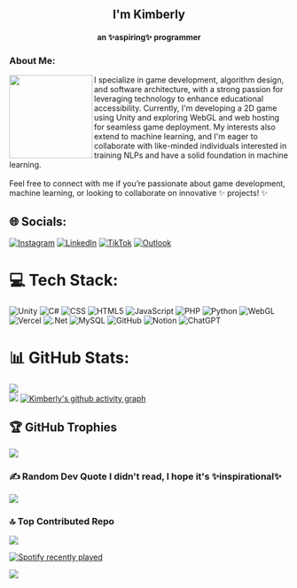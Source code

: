 <h2 align="center">I'm Kimberly</h2>
<h4 align="center">an ✨aspiring✨ programmer</h4>
<h3>About Me:</h3>

<img align="left" height="150" src="https://i.pinimg.com/564x/07/b2/c0/07b2c0385936174d0961e1e2f71f66b1.jpg"  />

I specialize in game development, algorithm design, and software architecture, with a strong passion for leveraging technology to enhance educational accessibility. Currently, I'm developing a 2D game using Unity and exploring WebGL and web hosting for seamless game deployment. My interests also extend to machine learning, and I'm eager to collaborate with like-minded individuals interested in training NLPs and have a solid foundation in machine learning.<br><br>Feel free to connect with me if you’re passionate about game development, machine learning, or looking to collaborate on innovative ✨ projects! ✨


## 🌐 Socials:
[![Instagram](https://img.shields.io/badge/Instagram-%23E4405F.svg?logo=Instagram&logoColor=white)](https://instagram.com/kmbrly.wav) [![LinkedIn](https://img.shields.io/badge/LinkedIn-%230077B5.svg?logo=linkedin&logoColor=white)](https://linkedin.com/in/kimberlydawap) [![TikTok](https://img.shields.io/badge/TikTok-%23000000.svg?logo=TikTok&logoColor=white)](https://tiktok.com/@kmbrly.wav) [![Outlook](https://img.shields.io/badge/Outlook-%23000000.svg?logo=microsoftoutlook&logoColor=white)](mailto:cljsterskim@outlook.com)

# 💻 Tech Stack:
![Unity](https://img.shields.io/badge/Unity-%23000000.svg?style=for-the-badge&logo=unity&logoColor=white) ![C#](https://img.shields.io/badge/c%23-%23239120.svg?style=for-the-badge&logo=csharp&logoColor=white) ![CSS](https://img.shields.io/badge/CSS-%231572B6.svg?style=for-the-badge&logo=css3&logoColor=white) ![HTML5](https://img.shields.io/badge/html5-%23E34F26.svg?style=for-the-badge&logo=html5&logoColor=white) ![JavaScript](https://img.shields.io/badge/javascript-%23323330.svg?style=for-the-badge&logo=javascript&logoColor=%23F7DF1E) ![PHP](https://img.shields.io/badge/php-%23777BB4.svg?style=for-the-badge&logo=php&logoColor=white) ![Python](https://img.shields.io/badge/python-3670A0?style=for-the-badge&logo=python&logoColor=ffdd54) ![WebGL](https://img.shields.io/badge/WebGL-990000?logo=webgl&logoColor=white&style=for-the-badge) ![Vercel](https://img.shields.io/badge/vercel-%23000000.svg?style=for-the-badge&logo=vercel&logoColor=white) ![.Net](https://img.shields.io/badge/.NET-5C2D91?style=for-the-badge&logo=.net&logoColor=white) ![MySQL](https://img.shields.io/badge/mysql-4479A1.svg?style=for-the-badge&logo=mysql&logoColor=white) ![GitHub](https://img.shields.io/badge/github-%23121011.svg?style=for-the-badge&logo=github&logoColor=white) ![Notion](https://img.shields.io/badge/Notion-%23000000.svg?style=for-the-badge&logo=notion&logoColor=white) ![ChatGPT](https://img.shields.io/badge/ChatGPT-%23000000.svg?style=for-the-badge&logo=openai&logoColor=white)

# 📊 GitHub Stats:
![](https://github-readme-streak-stats.herokuapp.com/?user=k1mb3rlyie&theme=dark&hide_border=false)<br/>
![](https://github-readme-stats.vercel.app/api/top-langs/?username=k1mb3rlyie&theme=dark&hide_border=false&include_all_commits=true&count_private=true&layout=compact)
[![Kimberly's github activity graph](https://github-readme-activity-graph.vercel.app/graph?username=k1mb3rlyie&theme=cottoncandy)](https://github.com/k1mb3rlyie/github-readme-activity-graph)



## 🏆 GitHub Trophies
![](https://github-profile-trophy.vercel.app/?username=k1mb3rlyie&theme=radical&no-frame=true&no-bg=true&margin-w=4)

### ✍️ Random Dev Quote I didn't read, I hope it's ✨inspirational✨
![](https://quotes-github-readme.vercel.app/api?type=horizontal&theme=dark)

### 🔝 Top Contributed Repo
![](https://github-contributor-stats.vercel.app/api?username=k1mb3rlyie&limit=5&theme=dark&combine_all_yearly_contributions=true)

<a href="https://open.spotify.com/user/316w26pkt5oxqkdv3infgimtqofe">
    <img src="https://spotify-recently-played-readme.vercel.app/api?user=316w26pkt5oxqkdv3infgimtqofe&count=5&unique=true" alt="Spotify recently played"  />
</a>


[![](https://visitcount.itsvg.in/api?id=k1mb3rlyie&icon=0&color=5)](https://visitcount.itsvg.in)

<!-- Proudly created with GPRM ( https://gprm.itsvg.in ) -->
